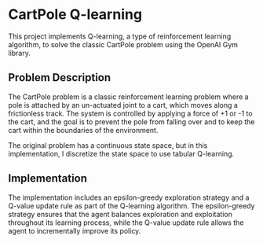 # CartPole Q-learning 

This project implements Q-learning, a type of reinforcement learning algorithm, to solve the classic CartPole problem using the OpenAI Gym library. 

## Problem Description

The CartPole problem is a classic reinforcement learning problem where a pole is attached by an un-actuated joint to a cart, which moves along a frictionless track. The system is controlled by applying a force of +1 or -1 to the cart, and the goal is to prevent the pole from falling over and to keep the cart within the boundaries of the environment. 

The original problem has a continuous state space, but in this implementation, I discretize the state space to use tabular Q-learning.

## Implementation

The implementation includes an epsilon-greedy exploration strategy and a Q-value update rule as part of the Q-learning algorithm. The epsilon-greedy strategy ensures that the agent balances exploration and exploitation throughout its learning process, while the Q-value update rule allows the agent to incrementally improve its policy.
